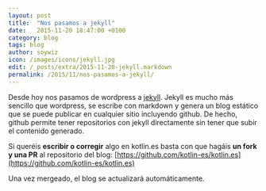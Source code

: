 ```yaml
---
layout: post
title:  "Nos pasamos a jekyll"
date:   2015-11-20 18:47:00 +0100
category: blog
tags: blog
author: soywiz
icon: /images/icons/jekyll.jpg
edit: /_posts/extra/2015-11-20-jekyll.markdown
permalink: /2015/11/nos-pasamos-a-jekyll/
---
```


Desde hoy nos pasamos de wordpress a [jekyll](https://jekyllrb.com/).
Jekyll es mucho más sencillo que wordpress, se escribe con markdown y genera un blog estático
que se puede publicar en cualquier sitio incluyendo github.
De hecho, github permite tener repositorios con jekyll directamente sin tener que subir el contenido generado.

Si queréis **escribir o corregir** algo en kotlin.es basta con que hagáis **un fork y una PR** al repositorio del blog:
[https://github.com/kotlin-es/kotlin.es](https://github.com/kotlin-es/kotlin.es)

Una vez mergeado, el blog se actualizará automáticamente.
